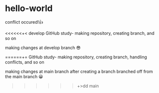 # hello-world

conflict occured!👍


<<<<<<+< develop
GitHub study- making repository, creating branch, and so on

making changes at develop branch
:sunglasses:

======+=
GitHub study- making repository, creating branch, handling conflicts, and so on

making changes at main branch after creating a branch branched off from the main branch
:grinning: 
>>>>>>+>dd main